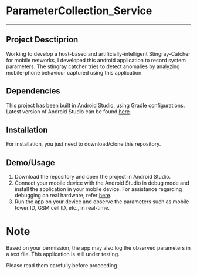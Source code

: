 # ParameterCollection_Service
***
## Project Desctiprion
Working to develop a host-based and artificially-intelligent Stingray-Catcher for mobile networks, I developed this android application to record system parameters. The stingray catcher tries to detect anomalies by analyzing mobile-phone behaviour captured using this application.

## Dependencies
This project has been built in Android Studio, using Gradle configurations. Latest version of Android Studio can be found [here](https://developer.android.com/studio/index.html).

## Installation
For installation, you just need to download/clone this repository.

## Demo/Usage
  1. Download the repository and open the project in Android Studio.
  2. Connect your mobile device with the Android Studio in debug mode and install the application in your mobile device. For assistance regarding debugging on real hardware, refer [here](https://developer.android.com/studio/run/device.html).
  3. Run the app on your device and observe the parameters such as mobile tower ID, GSM cell ID, etc., in real-time.

# Note
Based on your permission, the app may also log the observed parameters in a text file. This application is still under testing.

Please read them carefully before proceeding.
